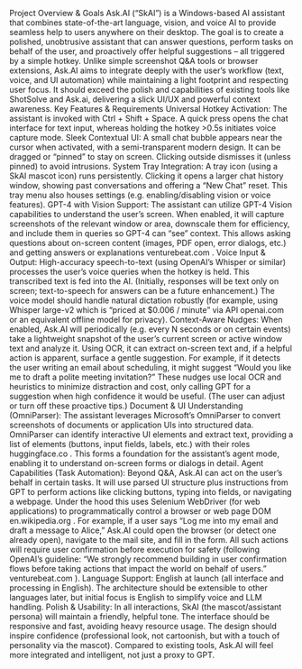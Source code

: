 Project Overview & Goals
Ask.AI (“SkAI”) is a Windows-based AI assistant that combines state-of-the-art language, vision, and voice AI to provide seamless help to users anywhere on their desktop. The goal is to create a polished, unobtrusive assistant that can answer questions, perform tasks on behalf of the user, and proactively offer helpful suggestions – all triggered by a simple hotkey. Unlike simple screenshot Q&A tools or browser extensions, Ask.AI aims to integrate deeply with the user’s workflow (text, voice, and UI automation) while maintaining a light footprint and respecting user focus. It should exceed the polish and capabilities of existing tools like ShotSolve and Ask.ai, delivering a slick UI/UX and powerful context awareness.
Key Features & Requirements
Universal Hotkey Activation: The assistant is invoked with Ctrl + Shift + Space. A quick press opens the chat interface for text input, whereas holding the hotkey >0.5s initiates voice capture mode.
Sleek Contextual UI: A small chat bubble appears near the cursor when activated, with a semi-transparent modern design. It can be dragged or “pinned” to stay on screen. Clicking outside dismisses it (unless pinned) to avoid intrusions.
System Tray Integration: A tray icon (using a SkAI mascot icon) runs persistently. Clicking it opens a larger chat history window, showing past conversations and offering a “New Chat” reset. This tray menu also houses settings (e.g. enabling/disabling vision or voice features).
GPT-4 with Vision Support: The assistant can utilize GPT-4 Vision capabilities to understand the user’s screen. When enabled, it will capture screenshots of the relevant window or area, downscale them for efficiency, and include them in queries so GPT-4 can “see” context. This allows asking questions about on-screen content (images, PDF open, error dialogs, etc.) and getting answers or explanations​
venturebeat.com
.
Voice Input & Output: High-accuracy speech-to-text (using OpenAI’s Whisper or similar) processes the user’s voice queries when the hotkey is held. This transcribed text is fed into the AI. (Initially, responses will be text only on screen; text-to-speech for answers can be a future enhancement.) The voice model should handle natural dictation robustly (for example, using Whisper large-v2 which is “priced at $0.006 / minute” via API​
openai.com
 or an equivalent offline model for privacy).
Context-Aware Nudges: When enabled, Ask.AI will periodically (e.g. every N seconds or on certain events) take a lightweight snapshot of the user’s current screen or active window text and analyze it. Using OCR, it can extract on-screen text and, if a helpful action is apparent, surface a gentle suggestion. For example, if it detects the user writing an email about scheduling, it might suggest “Would you like me to draft a polite meeting invitation?” These nudges use local OCR and heuristics to minimize distraction and cost, only calling GPT for a suggestion when high confidence it would be useful. (The user can adjust or turn off these proactive tips.)
Document & UI Understanding (OmniParser): The assistant leverages Microsoft’s OmniParser to convert screenshots of documents or application UIs into structured data. OmniParser can identify interactive UI elements and extract text, providing a list of elements (buttons, input fields, labels, etc.) with their roles​
huggingface.co
. This forms a foundation for the assistant’s agent mode, enabling it to understand on-screen forms or dialogs in detail.
Agent Capabilities (Task Automation): Beyond Q&A, Ask.AI can act on the user’s behalf in certain tasks. It will use parsed UI structure plus instructions from GPT to perform actions like clicking buttons, typing into fields, or navigating a webpage. Under the hood this uses Selenium WebDriver (for web applications) to programmatically control a browser or web page DOM​
en.wikipedia.org
. For example, if a user says “Log me into my email and draft a message to Alice,” Ask.AI could open the browser (or detect one already open), navigate to the mail site, and fill in the form. All such actions will require user confirmation before execution for safety (following OpenAI’s guideline: “We strongly recommend building in user confirmation flows before taking actions that impact the world on behalf of users.”​
venturebeat.com
).
Language Support: English at launch (all interface and processing in English). The architecture should be extensible to other languages later, but initial focus is English to simplify voice and LLM handling.
Polish & Usability: In all interactions, SkAI (the mascot/assistant persona) will maintain a friendly, helpful tone. The interface should be responsive and fast, avoiding heavy resource usage. The design should inspire confidence (professional look, not cartoonish, but with a touch of personality via the mascot). Compared to existing tools, Ask.AI will feel more integrated and intelligent, not just a proxy to GPT.